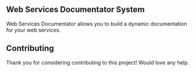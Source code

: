 ## Web Services Documentator System
Web Services Documentator allows you to build a dynamic documentation for your web services.


## Contributing

Thank you for considering contributing to this project! Would love any help.



